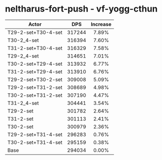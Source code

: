 # neltharus-fort-push - vf-yogg-cthun
| Actor | DPS | Increase |
|---|:---:|:---:|
|T29-2-set+T30-4-set|317244|7.89%|
|T30-2_4-set|316394|7.60%|
|T31-2-set+T30-4-set|316329|7.58%|
|T29-2_4-set|314651|7.01%|
|T30-2-set+T29-4-set|313932|6.77%|
|T31-2-set+T29-4-set|313910|6.76%|
|T29-2-set+T30-2-set|309008|5.09%|
|T29-2-set+T31-2-set|308689|4.98%|
|T30-2-set+T31-2-set|307190|4.47%|
|T31-2_4-set|304441|3.54%|
|T29-2-set|301782|2.64%|
|T31-2-set|301113|2.41%|
|T30-2-set|300979|2.36%|
|T29-2-set+T31-4-set|296283|0.76%|
|T30-2-set+T31-4-set|295159|0.38%|
|Base|294034|0.00%|
